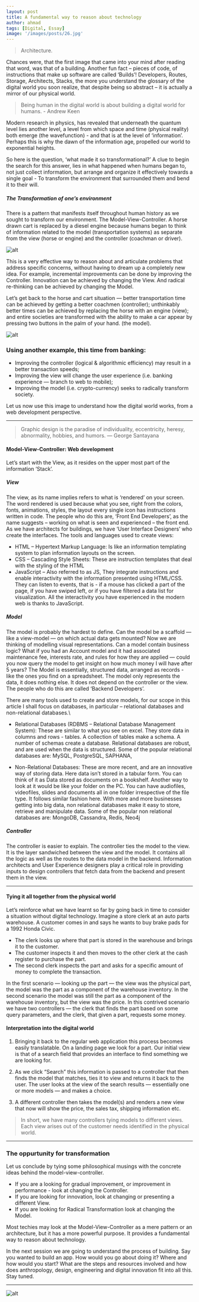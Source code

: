 ```yaml
---
layout: post
title: A fundamental way to reason about technology
author: ahmad
tags: [Digital, Essay]
image: '/images/posts/26.jpg'
---
```


> Architecture. 

Chances were, that the first image that came into your mind after reading that word, was that of a building. Another fun fact – pieces of code, of instructions that make up software are called ‘Builds’! Developers, Routes, Storage, Architects, Stacks, the more you understand the glossary of the digital world you soon realize, that despite being so abstract – it is actually a mirror of our physical world.

> Being human in the digital world is about building a digital world for humans. - Andrew Keen

Modern research in physics, has revealed that underneath the quantum level lies another level, a level from which space and time (physical reality) both emerge (the wavefunction) - and that is  at the level of ‘information’. Perhaps this is why the dawn of the information age, propelled our world to exponential heights. 


So here is the question, ‘what made it so transformational?’ A clue to begin the search for this answer, lies in what happened when humans began to, not just collect information, but arrange and organize it effectively towards a single goal - To transform the environment that surrounded them and bend it to their will.

##### The Transformation of one’s environment

There is a pattern that manifests itself throughout human history as we sought to transform our environment. The Model-View-Controller. A horse drawn cart is replaced by a diesel engine because humans began to think of information related to the model (transportation systems) as separate from the view (horse or engine) and the controller (coachman or driver).

![alt](https://images.unsplash.com/photo-1562657551-5ca50b25d3da?ixlib=rb-1.2.1&ixid=eyJhcHBfaWQiOjEyMDd9&auto=format&fit=crop&w=1355&q=80)

This is a very effective way to reason about and articulate problems that address specific concerns, without having to dream up a completely new idea. For example, incremental improvements can be done by improving the Controller. Innovation can be achieved by changing the View. And radical re-thinking can be achieved by changing the Model. 

Let’s get back to the horse and cart situation — better transportation time can be achieved by getting a better coachmen (controller); unthinkably better times can be achieved by replacing the horse with an engine (view); and entire societies are transformed with the ability to make a car appear by pressing two buttons in the palm of your hand. (the model).

![alt](https://images.unsplash.com/photo-1554672408-730436b60dde?ixlib=rb-1.2.1&ixid=eyJhcHBfaWQiOjEyMDd9&auto=format&fit=crop&w=667&q=80)

### Using another example, this time from banking:

*    Improving the controller (logical & algorithmic efficiency) may result in a better transaction speeds; 
*    Improving the view will change the user experience (i.e. banking experience — branch to web to mobile);
*    Improving the model (i.e. crypto-currency) seeks to radically transform society.

Let us now use this image to understand how the digital world works, from a web development perspective.

---

> Graphic design is the paradise of individuality, eccentricity, heresy, abnormality, hobbies, and humors. — George Santayana

#### Model-View-Controller: Web development
Let’s start with the View, as it resides on the upper most part of the information ‘Stack’.
##### View
The view, as its name implies refers to what is ‘rendered’ on your screen. The word rendered is used because what you see, right from the colors, fonts, animations, styles, the layout every single icon has instructions written in code. The people who do this are, ‘Front End Developers’, as the name suggests – working on what is seen and experienced – the front end. As we have architects for buildings, we have ‘User Interface Designers’ who create the interfaces.
The tools and languages used to create views:
* HTML – Hypertext Markup Language: Is like an information templating system to plan information layouts on the screen.
* CSS – Cascading Style Sheets: These are instruction templates that deal with the styling of the HTML
* JavaScript – Also referred to as JS, They integrate instructions and enable interactivity with the information presented using HTML/CSS. They can listen to events, that is - if a mouse has clicked a part of the page, if you have swiped left, or if you have filtered a data list for visualization. All the interactivity you have experienced in the modern web is thanks to JavaScript.

##### Model
The model is probably the hardest to define. Can the model be a scaffold — like a view-model — on which actual data gets mounted? Now we are thinking of modelling visual representations. Can a model contain business logic? What if you had an Account model and it had associated maintenance fee, interests rate, and rules for how they are applied — could you now query the model to get insight on how much money I will have after 5 years? The Model is essentially, structured data, arranged as records - like the ones you find on a spreadsheet. The model only represents the data, it does nothing else. It does not depend on the controller or the view. The people who do this are called ‘Backend Developers’.

There are many tools used to create and store models, for our scope in this article I shall focus on databases, in particular – relational databases and non-relational databases.\

* Relational Databases (RDBMS – Relational Database Management System): These are similar to what you see on excel. They store data in columns and rows - tables. A collection of tables make a schema. A number of schemas create a database. Relational databases are robust, and are used when the data is structured. Some of the popular relational databases are: MySQL, PostgreSQL, SAPHANA, 

* Non-Relational Databases: These are more recent, and are an innovative way of storing data. Here data isn’t stored in a tabular form. You can think of it as Data stored as documents on a bookshelf. Another way to look at it would be like your folder on the PC. You can have audiofiles, videofiles, slides and documents all in one folder irrespective of the file type. It follows similar fashion here. With more and more businesses getting into big data, non relational databases make it easy to store, retrieve and manipulate data. Some of the popular non relational databases are: MongoDB, Cassandra, Redis, Neo4j

##### Controller
The controller is easier to explain. The controller ties the model to the view. It is the layer sandwiched between the view and the model. It contains all the logic as well as the routes to the data model in the backend. Information architects and User Experience designers play a critical role in providing inputs to design controllers that fetch data from the backend and present them in the view. 

---

#### Tying it all together from the physical world

Let’s reinforce what we have learnt so far by going back in time to consider a situation without digital technology. Imagine a store clerk at an auto parts warehouse. A customer comes in and says he wants to buy brake pads for a 1992 Honda Civic. 
* The clerk looks up where that part is stored in the warehouse and brings it to the customer. 
* The customer inspects it and then moves to the other clerk at the cash register to purchase the part. 
* The second clerk inspects the part and asks for a specific amount of money to complete the transaction.

In the first scenario — looking up the part — the view was the physical part, the model was the part as a component of the warehouse inventory. In the second scenario the model was still the part as a component of the warehouse inventory, but the view was the price. In this contrived scenario we have two controllers — the clerk that finds the part based on some query parameters, and the clerk, that given a part, requests some money.


#### Interpretation into the digital world

1. Bringing it back to the regular web application this process becomes easily translatable. On a landing page we look for a part. Our initial view is that of a search field that provides an interface to find something we are looking for.

2. As we click “Search” this information is passed to a controller that then finds the model that matches, ties it to view and returns it back to the user. The user looks at the view of the search results — essentially one or more models — and makes a choice.

3. A different controller then takes the model(s) and renders a new view that now will show the price, the sales tax, shipping information etc.

> In short, we have many controllers tying models to different views. Each view arises out of the customer needs identified in the physical world.

---


### The oppurtunity for transformation
Let us conclude by tying some philosophical musings with the concrete ideas behind the model-view-controller.

* If you are a looking for gradual improvement, or improvement in performance - look at changing the Controller. 
* If you are looking for innovation, look at changing or presenting a different View.
* If you are looking for Radical Transformation look at changing the Model.

Most techies may look at the Model-View-Controller as a mere pattern or an architecture, but it has a more powerful purpose. It provides a fundamental way to reason about technology.

In the next session we are going to understand the process of building. Say you wanted to build an app. How would you go about doing it? Where and how would you start? What are the steps and resources involved and how does anthropology, design, engineering and digital innovation fit into all this. Stay tuned.

---






![alt](https://images.unsplash.com/photo-1433785567155-bf5530cab72c?ixlib=rb-0.3.5&q=80&fm=jpg&crop=entropy&w=1080&fit=max&s=1348aea714b9493fa61a09a8c01113e6)